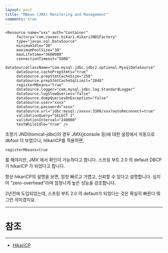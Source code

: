 ```yaml
---
layout: post
title: "MBean (JMX) Monitoring and Management"
comments: true
---
```



```
<Resource name="xxx" auth="Container"
     factory="com.zaxxer.hikari.HikariJNDIFactory"
     type="javax.sql.DataSource"
     minimumIdle="30"
     maximumPoolSize="30"
     maxLifetime="3600000"
     connectionTimeout="5000"
     dataSourceClassName="com.mysql.jdbc.jdbc2.optional.MysqlDataSource"
     dataSource.cachePrepStmts="true"
     dataSource.prepStmtCacheSize="250"
     dataSource.prepStmtCacheSqlLimit="2048"
     registerMbeans="true"
     dataSource.logger="com.mysql.jdbc.log.StandardLogger"
     dataSource.logSlowQueries="false"
     dataSource.dumpQueriesOnException="false"
     dataSource.user="xxxx"
     dataSource.password="xxxx"
     dataSource.url="jdbc:mysql:/xxxxx:3306/xxx?autoReconnect=true"
     validationQuery="SELECT 1"
     validationInterval="240000"
     testWhileIdle="true" />
```

초창기 JNDI(tomcat-jdbc)의 경우 JMX(jconsole 등)에 대한 설정에서 자동으로 dbfool 이 보였으나,
HikariCP를 적용하면,

```
registerMbeans=true
```

를 해야지만, JMX 에서 확인이 가능하다고 합니다.
스프링 부트 2.0 의 default DBCP가 hikariCP 가 되었다고 합니다.

항상 hikariCP의 설명을 보면, 엄청 빠르고 가볍고, 신뢰할 수 있다고 설명합니다.
심지어 "zero-overhead"라며 엄청나게 높은 성능을 강조합니다.

2년전에 도입되었는데, 스프링 부트 2.0 의 default가 되었다는 것은 확실히 빠른다 뭐 그런 의미겠지요.





-----
# 참조
-----

* [HikariCP](https://github.com/spring-projects/spring-boot/wiki/Spring-Boot-2.0-Migration-Guide#configuring-a-datasource)
